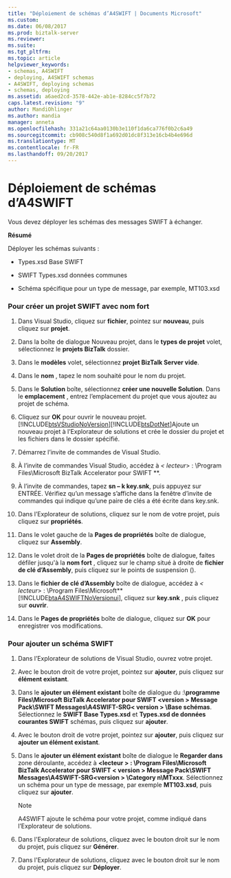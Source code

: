 ```yaml
---
title: "Déploiement de schémas d’A4SWIFT | Documents Microsoft"
ms.custom: 
ms.date: 06/08/2017
ms.prod: biztalk-server
ms.reviewer: 
ms.suite: 
ms.tgt_pltfrm: 
ms.topic: article
helpviewer_keywords:
- schemas, A4SWIFT
- deploying, A4SWIFT schemas
- A4SWIFT, deploying schemas
- schemas, deploying
ms.assetid: a6aed2cd-3578-442e-ab1e-8284cc5f7b72
caps.latest.revision: "9"
author: MandiOhlinger
ms.author: mandia
manager: anneta
ms.openlocfilehash: 331a21c64aa0130b3e110f1da6ca776f0b2c6a49
ms.sourcegitcommit: cb908c540d8f1a692d01dc8f313e16cb4b4e696d
ms.translationtype: MT
ms.contentlocale: fr-FR
ms.lasthandoff: 09/20/2017
---
```

# <a name="deploying-a4swift-schemas"></a>Déploiement de schémas d’A4SWIFT
Vous devez déployer les schémas des messages SWIFT à échanger.  
  
 **Résumé**  
  
 Déployer les schémas suivants :  
  
-   Types.xsd Base SWIFT  
  
-   SWIFT Types.xsd données communes  
  
-   Schéma spécifique pour un type de message, par exemple, MT103.xsd  
  
### <a name="to-create-a-strong-named-swift-project"></a>Pour créer un projet SWIFT avec nom fort  
  
1.  Dans Visual Studio, cliquez sur **fichier**, pointez sur **nouveau**, puis cliquez sur **projet**.  
  
2.  Dans la boîte de dialogue Nouveau projet, dans le **types de projet** volet, sélectionnez le **projets BizTalk** dossier.  
  
3.  Dans le **modèles** volet, sélectionnez **projet BizTalk Server vide**.  
  
4.  Dans le **nom** , tapez le nom souhaité pour le nom du projet.  
  
5.  Dans le **Solution** boîte, sélectionnez **créer une nouvelle Solution**. Dans le **emplacement** , entrez l’emplacement du projet que vous ajoutez au projet de schéma.  
  
6.  Cliquez sur **OK** pour ouvrir le nouveau projet.  
    [!INCLUDE[btsVStudioNoVersion](../../includes/btsvstudionoversion-md.md)][!INCLUDE[btsDotNet](../../includes/btsdotnet-md.md)]Ajoute un nouveau projet à l’Explorateur de solutions et crée le dossier du projet et les fichiers dans le dossier spécifié.  
  
7.  Démarrez l’invite de commandes de Visual Studio.  
  
8.  À l’invite de commandes Visual Studio, accédez à  **\<* lecteur*> : \Program Files\Microsoft BizTalk Accelerator pour SWIFT **.  
  
9. À l’invite de commandes, tapez **sn – k key.snk**, puis appuyez sur ENTRÉE. Vérifiez qu’un message s’affiche dans la fenêtre d’invite de commandes qui indique qu’une paire de clés a été écrite dans key.snk.  
  
10. Dans l’Explorateur de solutions, cliquez sur le nom de votre projet, puis cliquez sur **propriétés**.  
  
11. Dans le volet gauche de la **Pages de propriétés** boîte de dialogue, cliquez sur **Assembly**.  
  
12. Dans le volet droit de la **Pages de propriétés** boîte de dialogue, faites défiler jusqu'à la **nom fort** , cliquez sur le champ situé à droite de **fichier de clé d’Assembly**, puis cliquez sur le points de suspension ().  
  
13. Dans le **fichier de clé d’Assembly** boîte de dialogue, accédez à  **\<* lecteur*> : \Program Files\Microsoft**[!INCLUDE[btaA4SWIFTNoVersionui](../../includes/btaa4swiftnoversionui-md.md)], cliquez sur **key.snk** , puis cliquez sur **ouvrir**.  
  
14. Dans le **Pages de propriétés** boîte de dialogue, cliquez sur **OK** pour enregistrer vos modifications.  
  
### <a name="to-add-a-swift-schema"></a>Pour ajouter un schéma SWIFT  
  
1.  Dans l’Explorateur de solutions de Visual Studio, ouvrez votre projet.  
  
2.  Avec le bouton droit de votre projet, pointez sur **ajouter**, puis cliquez sur **élément existant**.  
  
3.  Dans le **ajouter un élément existant** boîte de dialogue du :\\**programme Files\Microsoft BizTalk Accelerator pour SWIFT \<version > Message Pack\SWIFT Messages\A4SWIFT-SRG\< version > \Base schémas**. Sélectionnez le **SWIFT Base Types.xsd** et **Types.xsd de données courantes SWIFT** schémas, puis cliquez sur **ajouter**.  
  
4.  Avec le bouton droit de votre projet, pointez sur **ajouter**, puis cliquez sur **ajouter un élément existant**.  
  
5.  Dans le **ajouter un élément existant** boîte de dialogue le **Regarder dans** zone déroulante, accédez à  **\<lecteur > : \Program Files\Microsoft BizTalk Accelerator pour SWIFT \< version > Message Pack\SWIFT Messages\A4SWIFT-SRG\<version > \Category n\MTxxx**. Sélectionnez un schéma pour un type de message, par exemple **MT103.xsd**, puis cliquez sur **ajouter**.  
  
    > [!NOTE]
    >  A4SWIFT ajoute le schéma pour votre projet, comme indiqué dans l’Explorateur de solutions.  
  
6.  Dans l'Explorateur de solutions, cliquez avec le bouton droit sur le nom du projet, puis cliquez sur **Générer**.  
  
7.  Dans l'Explorateur de solutions, cliquez avec le bouton droit sur le nom du projet, puis cliquez sur **Déployer**.
